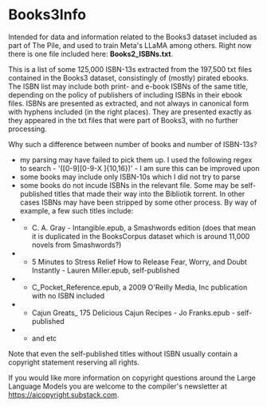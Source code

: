 # Books3Info
Intended for data and information related to the Books3 dataset included as part of The Pile, and used to train Meta's LLaMA among others. Right now there is one file included here: **Books2_ISBNs.txt**.

This is a list of some 125,000 ISBN-13s extracted from the 197,500 txt files contained in the Books3 dataset, consistingly of (mostly) pirated ebooks. The ISBN list may include both print- and e-book ISBNs of the same title, depending on the policy of publishers of including ISBNs in their ebook files. ISBNs are presented as extracted, and not always in canonical form with hyphens included (in the right places). They are presented exactly as they appeared in the txt files that were part of Books3, with no further processing.

Why such a difference between number of books and number of ISBN-13s? 
- my parsing may have failed to pick them up. I used the following regex to search - '([0-9][0-9-X ]{10,16})' - I am sure this can be improved upon
- some books may include only ISBN-10s which I did not try to parse
- some books do not incude ISBNs in the relevant file. Some may be self-published titles that made their way into the Bibliotik torrent. In other cases ISBNs may have been stripped by some other process. By way of example, a few such titles include:
- - C. A. Gray - Intangible.epub, a Smashwords edition (does that mean it is duplicated in the BooksCorpus dataset which is around 11,000 novels from Smashwords?)
- - 5 Minutes to Stress Relief How to Release Fear, Worry, and Doubt Instantly - Lauren Miller.epub, self-published
- - C_Pocket_Reference.epub, a 2009 O'Reilly Media, Inc publication with no ISBN included
- - Cajun Greats_ 175 Delicious Cajun Recipes - Jo Franks.epub - self-published
- - and etc

Note that even the self-published titles without ISBN usually contain a copyright statement reserving all rights. 

If you would like more information on copyright questions around the Large Language Models you are welcome to the compiler's newsletter at https://aicopyright.substack.com.
